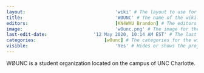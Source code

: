 ```yaml
---
layout:									'wiki' # The layout to use for the wiki page.
title:									'WØUNC' # The name of the wiki.
editors:								[KN4WXU Brandon] # The editors for the wiki.
image:									'w0unc.png' # The image for the wiki.
last-edit-date:					'12 May 2020, 10:14 AM EST' # The last date the wiki was edited. Example: '02 Apr 2020, 2:06 PM EST'
categories:							[w0unc] # The categories for the wiki.
visible:								'Yes' # Hides or shows the project in feeds.
---
```



WØUNC is a student organization located on the campus of UNC Charlotte.
